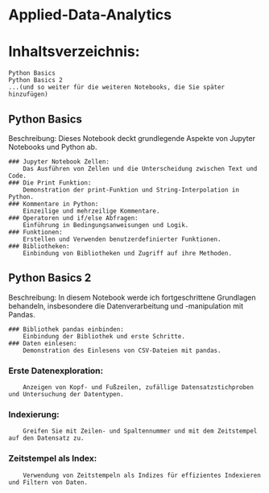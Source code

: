 # Applied-Data-Analytics
# Inhaltsverzeichnis:

    Python Basics
    Python Basics 2
    ...(und so weiter für die weiteren Notebooks, die Sie später hinzufügen)

## Python Basics

Beschreibung: Dieses Notebook deckt grundlegende Aspekte von Jupyter Notebooks und Python ab.

    ### Jupyter Notebook Zellen:
        Das Ausführen von Zellen und die Unterscheidung zwischen Text und Code.
    ### Die Print Funktion:
        Demonstration der print-Funktion und String-Interpolation in Python.
    ### Kommentare in Python:
        Einzeilige und mehrzeilige Kommentare.
    ### Operatoren und if/else Abfragen:
        Einführung in Bedingungsanweisungen und Logik.
    ### Funktionen:
        Erstellen und Verwenden benutzerdefinierter Funktionen.
    ### Bibliotheken:
        Einbindung von Bibliotheken und Zugriff auf ihre Methoden.

## Python Basics 2

Beschreibung: In diesem Notebook werde ich fortgeschrittene Grundlagen behandeln, insbesondere die Datenverarbeitung und -manipulation mit Pandas.

    ### Bibliothek pandas einbinden:
        Einbindung der Bibliothek und erste Schritte.
    ### Daten einlesen:
        Demonstration des Einlesens von CSV-Dateien mit pandas.
   ### Erste Datenexploration:
        Anzeigen von Kopf- und Fußzeilen, zufällige Datensatzstichproben und Untersuchung der Datentypen.
   ### Indexierung:
        Greifen Sie mit Zeilen- und Spaltennummer und mit dem Zeitstempel auf den Datensatz zu.
   ### Zeitstempel als Index:
        Verwendung von Zeitstempeln als Indizes für effizientes Indexieren und Filtern von Daten.
